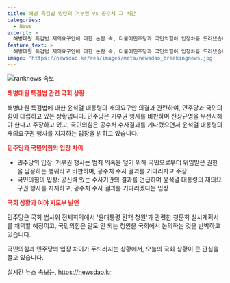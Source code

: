 ```yaml
---
title: 해병 특검법 방탄의 거부권 vs 공수처 그 시간
categories:
  - News
excerpt: >
  해병대원 특검법 재의요구안에 대한 논란 속, 더불어민주당과 국민의힘이 입장차를 드러냈습니다. 민주당은 거부권 행사를 비판하며 정쟁보다는 진상규명을 강조했고, 국민의힘은 정쟁보다는 공수처 수사 결과를 기다리자고 주장했습니다. 이에 더해, 여당은 윤대통령 탄핵 청문회를 채택할 예정이고, 국민의힘은 전당대회에서 정책 토론과 후보 선출에 주력하고 있습니다. 국회 안과 정당 내부의 엇갈린 입장에 관심이 쏠리고 있습니다.
feature_text: >
  해병대원 특검법 재의요구안에 대한 논란 속, 더불어민주당과 국민의힘이 입장차를 드러냈습니다. 민주당은 거부권 행사를 비판하며 정쟁보다는 진상규명을 강조했고, 국민의힘은 정쟁보다는 공수처 수사 결과를 기다리자고 주장했습니다. 이에 더해, 여당은 윤대통령 탄핵 청문회를 채택할 예정이고, 국민의힘은 전당대회에서 정책 토론과 후보 선출에 주력하고 있습니다. 국회 안과 정당 내부의 엇갈린 입장에 관심이 쏠리고 있습니다.
image: 'https://newsdao.kr/res/images/meta/newsdao_breakingnews.jpg'
---
```


<p><img src="https://newsdao.kr/res/images/meta/newsdao_breakingnews.jpg" alt="ranknews 속보" /></p>

<p><b><span style="color: #ee2323;">해병대원 특검법 관련 국회 상황</span></b></p>

<p>해병대원 특검법에 대한 윤석열 대통령의 재의요구안 의결과 관련하여, 민주당과 국민의힘이 대립하고 있는 상황입니다. 민주당은 거부권 행사를 비판하며 진상규명을 우선시해야 한다고 주장하고 있고, 국민의힘은 공수처 수사결과를 기다렸으면서 윤석열 대통령의 재의요구권 행사를 지지하는 입장을 밝히고 있습니다.</p>

<p><b><span style="color: #ee2323;">민주당과 국민의힘의 입장 차이</span></b></p>

<ul>
<li>민주당의 입장: 거부권 행사는 범죄 의혹을 덮기 위해 국민으로부터 위임받은 권한을 남용하는 행위라고 비판하며, 공수처 수사 결과를 기다리자고 주장</li>
<li>국민의힘의 입장: 공신력 있는 수사기관의 결과를 언급하며 윤석열 대통령의 재의요구권 행사를 지지하고, 공수처 수사 결과를 기다리겠다는 입장</li>
</ul>

<p><b><span style="color: #ee2323;">국회 상황과 여야 지도부 발언</span></b></p>

<p>민주당은 국회 법사위 전체회의에서 '윤대통령 탄핵 청원'과 관련한 청문회 실시계획서를 채택할 예정이고, 국민의힘은 말도 안 되는 청원을 국회에서 논의하는 것을 반박하고 있습니다.</p>

<p>국민의힘과 민주당의 입장 차이가 두드러지는 상황에서, 오늘의 국회 상황이 큰 관심을 끌고 있습니다.</p>
실시간 뉴스 속보는, <a href="https://newsdao.kr" rel="dofollow">https://newsdao.kr</a>


